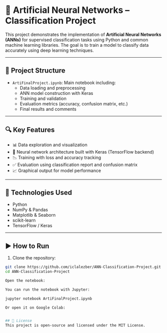 # 🤖 Artificial Neural Networks – Classification Project

This project demonstrates the implementation of **Artificial Neural Networks (ANNs)** for supervised classification tasks using Python and common machine learning libraries. The goal is to train a model to classify data accurately using deep learning techniques.

---

## 📁 Project Structure

- `ArtiFinalProject.ipynb`: Main notebook including:
  - Data loading and preprocessing
  - ANN model construction with Keras
  - Training and validation
  - Evaluation metrics (accuracy, confusion matrix, etc.)
  - Final results and comments

---

## 🔍 Key Features

- 📊 Data exploration and visualization
- 🧠 Neural network architecture built with Keras (TensorFlow backend)
- 📉 Training with loss and accuracy tracking
- ✅ Evaluation using classification report and confusion matrix
- 📈 Graphical output for model performance

---

## 🧰 Technologies Used

- Python
- NumPy & Pandas
- Matplotlib & Seaborn
- scikit-learn
- TensorFlow / Keras

---

## ▶️ How to Run

1. Clone the repository:

```bash
git clone https://github.com/iclalezber/ANN-Classification-Project.git
cd ANN-Classification-Project

Open the notebook:

You can run the notebook with Jupyter:

jupyter notebook ArtiFinalProject.ipynb

Or open it on Google Colab:


## 📜 License
This project is open-source and licensed under the MIT License.
